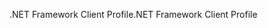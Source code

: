 <span data-ttu-id="ad533-101">.NET Framework Client Profile</span><span class="sxs-lookup"><span data-stu-id="ad533-101">.NET Framework Client Profile</span></span>